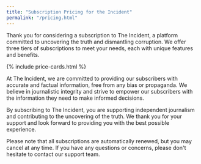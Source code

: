 ```yaml
---
title: "Subscription Pricing for the Incident"
permalink: "/pricing.html"
---
```


Thank you for considering a subscription to The Incident, a platform committed to uncovering the truth and dismantling corruption. We offer three tiers of subscriptions to meet your needs, each with unique features and benefits.

{% include price-cards.html %}

At The Incident, we are committed to providing our subscribers with accurate and factual information, free from any bias or propaganda. We believe in journalistic integrity and strive to empower our subscribers with the information they need to make informed decisions.

By subscribing to The Incident, you are supporting independent journalism and contributing to the uncovering of the truth. We thank you for your support and look forward to providing you with the best possible experience.

Please note that all subscriptions are automatically renewed, but you may cancel at any time. If you have any questions or concerns, please don't hesitate to contact our support team.
